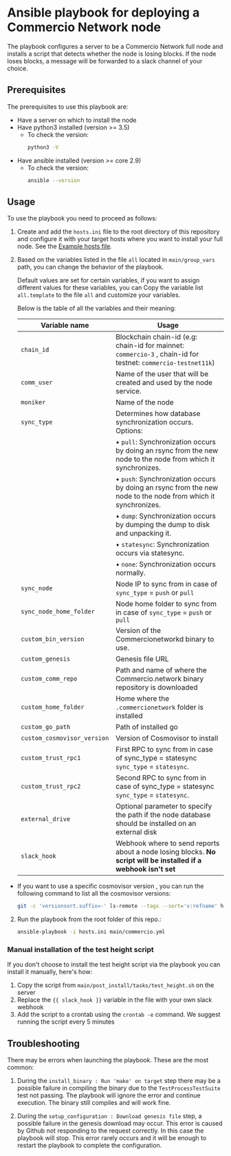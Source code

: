# Ansible playbook for deploying a Commercio Network node
The playbook configures a server to be a Commercio Network full node and installs a script that detects whether the node is losing blocks.
If the node loses blocks, a message will be forwarded to a slack channel of your choice.

## Prerequisites
The prerequisites to use this playbook are:
* Have a server on which to install the node
* Have python3 installed (version >= 3.5)
     * To check the version:
         ```bash
         python3 -V
         ```
* Have ansible installed (version >= core 2.9)
     * To check the version:
         ```bash
         ansible --version
         ```
## Usage
To use the playbook you need to proceed as follows:

1. Create and add the `hosts.ini` file to the root directory of this repository and configure it with your target hosts where you want to install your full node. See the [Example hosts file](.hosts.ini).

2. Based on the variables listed in the file `all`  located in `main/group_vars` path, you can change the behavior of the playbook.

     Default values are set for certain variables, if you want to assign  different values for these variables, you can Copy the variable list `all.template` to the file `all` and customize your variables.  
     
     Below is the table of all the variables and their meaning:

     | Variable name | Usage |
     | -- | -- |
     | `chain_id` | Blockchain chain-id (e.g: chain-id for mainnet: `commercio-3` , chain-id for testnet: `commercio-testnet11k`) |
     | `comm_user` | Name of the user that will be created and used by the node service. |
     | `moniker` | Name of the node |
     | `sync_type`| Determines how database synchronization occurs. Options:|
     |  |   • `pull`: Synchronization occurs by doing an rsync from the new node to the node from which it synchronizes.|
     |  |   • `push`: Synchronization occurs by doing an rsync from the new node to the node from which it synchronizes.|
     |  |   • `dump`: Synchronization occurs by dumping the dump to disk and unpacking it.|
     |  |   • `statesync`: Synchronization occurs via statesync.|
     |  |   • `none`: Synchronization occurs normally.|
     | `sync_node` | Node IP to sync from in case of `sync_type` = `push` or `pull` |
     | `sync_node_home_folder` | Node home folder to sync from in case of `sync_type` = `push` or `pull` |    
     | `custom_bin_version` | Version of the Commercionetworkd binary to use. |
     | `custom_genesis` | Genesis file URL |
     | `custom_comm_repo` | Path and name of where the Commercio.network binary repository is downloaded |
     | `custom_home_folder` | Home where the `.commercionetwork` folder is installed |
     | `custom_go_path` | Path of installed go |
     | `custom_cosmovisor_version` | Version of Cosmovisor to install |
     | `custom_trust_rpc1` | First RPC to sync from in case of sync_type = statesync `sync_type` = `statesync`. |
     | `custom_trust_rpc2` | Second RPC to sync from in case of sync_type = statesync `sync_type` = `statesync`.  |
     | `external_drive` | Optional parameter to specify the path if the node database should be installed on an external disk |
     | `slack_hook` | Webhook where to send reports about a node losing blocks. **No script will be installed if a webhook isn't set** |


- If you want to use a specific cosmovisor version , you can run the following command to list all the cosmovisor versions:

    ```bash
    git -c 'versionsort.suffix=-' ls-remote --tags --sort='v:refname' https://github.com/cosmos/cosmos-sdk.git | grep "cosmovisor" | fgrep -v '{}'
    ```
2. Run the playbook from the root folder of this repo.:
    ```bash
    ansible-playbook -i hosts.ini main/commercio.yml
    ```

### Manual installation of the test height script
If you don't choose to install the test height script via the playbook you can install it manually, here's how:
1. Copy the script from `main/post_install/tasks/test_height.sh` on the server
2. Replace the `{{ slack_hook }}` variable in the file with your own slack webhook
3. Add the script to a crontab using the `crontab -e` command. We suggest running the script every 5 minutes

## Troubleshooting
There may be errors when launching the playbook. These are the most common:

1. During the `install_binary : Run 'make' on target` step there may be a possible failure in compiling the binary due to the `TestProcessTestSuite` test not passing.
The playbook will ignore the error and continue execution. The binary still compiles and will work fine.

2. During the `setup_configuration : Download genesis file` step, a possible failure in the genesis download may occur. This error is caused by Github not responding to the request correctly. In this case the playbook will stop. This error rarely occurs and it will be enough to restart the playbook to complete the configuration.
